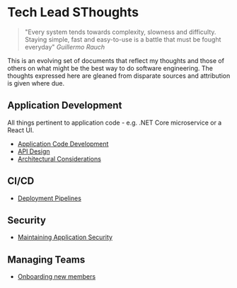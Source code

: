 # Tech Lead SThoughts

>"Every system tends towards complexity, slowness and difficulty. Staying simple, fast and easy-to-use is a battle that must be fought everyday" *Guillermo Rauch*

This is an evolving set of documents that reflect my thoughts and those of others on what might be the best way to do software engineering. The thoughts expressed here are gleaned from disparate sources and attribution is given where due.


## Application Development

All things pertinent to application code - e.g. .NET Core microservice or a React UI.

* [Application Code Development](application_code_development.md)
* [API Design](api_design.md)
* [Architectural Considerations](architectural_considerations.md)

## CI/CD

* [Deployment Pipelines](deployment-pipelines.md)

## Security

* [Maintaining Application Security](./application-security.md)


## Managing Teams

* [Onboarding new members](./onboarding.md)
